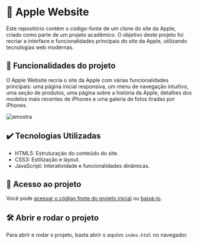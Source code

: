 # 🍎 Apple Website

Este repositório contém o código-fonte de um clone do site da Apple, criado como parte de um projeto acadêmico. O objetivo deste projeto foi recriar a interface e funcionalidades principais do site da Apple, utilizando tecnologias web modernas.

## 🔨 Funcionalidades do projeto

O Apple Website recria o site da Apple com várias funcionalidades principais:
uma página inicial responsiva, um menu de navegação intuitivo, uma seção de produtos, uma página sobre a história da Apple, 
detalhes dos modelos mais recentes de iPhones e uma galeria de fotos tiradas por iPhones.

![amostra](https://github.com/htaluss/site-apple/assets/128881501/477897aa-5486-44f4-9e98-49d5301f1dc2)

## ✔️ Tecnologias Utilizadas

- HTML5: Estruturação do conteúdo do site.
- CSS3: Estilização e layout.
- JavaScript: Interatividade e funcionalidades dinâmicas.

## 📁 Acesso ao projeto

Você pode [acessar o código fonte do projeto inicial](https://site-apple-blush.vercel.app/html/iphone.html) ou [baixá-lo](https://github.com/htaluss/site-apple/archive/refs/heads/main.zip).

## 🛠️ Abrir e rodar o projeto

Para abrir e rodar o projeto, basta abrir o aquivo `index.html` no navegador.


